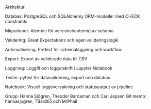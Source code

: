 Arkitektur

Databas: PostgreSQL och SQLAlchemy ORM-modeller med CHECK constraints

Migrationer: Alembic för versionshantering av schema

Validering: Great Expectations och egen valideringslogik

Automatisering: Prefect för schemaläggning och workflow

Export: Export av validerade data till CSV

Loggning: Loggfil och loggutskrift i Jupyter Notebook

Tester: pytest för datavalidering, export och databas

Notebook: Visuell loggövervakning och statusoutput av pipeline

Grupp: Hanna Sjögren, Theodor Bardeman och Carl Jepsen Git memo: hannasjogren, TBard05 och MrPhail
